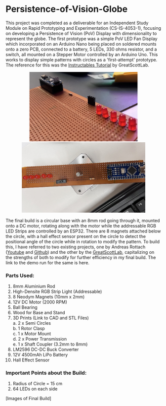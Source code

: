 # Persistence-of-Vision-Globe

This project was completed as a deliverable for an Independent Study Module on Rapid Prototyping and Experimentation (CS-IS-4053-1), focusing on developing a Persistence of Vision (PoV) Display with dimensionality to represent the globe. The first prototype was a simple PoV LED Fan Display which incorporated on an Arduino Nano being placed on soldered mounts onto a zero PCB, connected to a battery, 5 LEDs, 330 ohms resistor, and a switch, all mounted on a Stepper Motor controlled by an Arduino Uno. This works to display simple patterns with circles as a 'first-attempt' prototype. The reference for this was the [Instructables Tutorial] by GreatScottLab. <br>

[Instructables Tutorial]: https://www.instructables.com/How-to-Make-a-Fan-POV-Display/

<p align="center"> 
  <img src="First Prototype/Prototype 1 - Image 1.jpg" width=350>
  <img src="First Prototype/Prototype 1 - Image 3.jpg" width=400> 
</p>

The final build is a circular base with an 8mm rod going through it, mounted onto a DC motor, rotating along with the motor while the addressable RGB LED Strips are controlled by an ESP32. There are 8 magnets attached below the circle, with a hall effect sensor present on the circle to detect the positional angle of the circle while in rotation to modify the pattern. To build this, I have referred to two existing projects, one by Andreas Rottach ([Youtube] and [Github]) and the other by the [GreatScottLab], capitalizing on the strengths of both to modify for further efficiency in my final build. The link to the demo run for the same is here. <br>

[Youtube]: https://www.youtube.com/watch?v=E4yqSw38R_Q
[Github]: https://github.com/rottaca/PovGlobe/tree/master
[GreatScottLab]: https://www.instructables.com/Make-Your-Own-POV-LED-Globe/

### Parts Used:
1. 8mm Aluminium Rod
2. High-Densite RGB Strip Light (Addressable)
3. 8 Neodym Magnets (10mm x 2mm)
4. 12V DC Motor (2000 RPM)
5. Ball Bearing
6. Wood for Base and Stand
7. 3D Prints (Link to CAD and STL Files) <br>
  a. 2 x Semi Circles <br>
  b. 1 Rotor Clasp <br>
  c. 1 x Motor Mount <br>
  d. 2 x Power Transmission <br>
  e. 1 x Shaft Coupler (3.2mm to 8mm)
8. LM2596 DC-DC Buck Converter
9. 12V 4500mAh LiPo Battery
10. Hall Effect Sensor

### Important Points about the Build:
1. Radius of Circle = 15 cm
2. 64 LEDs on each side

[Images of Final Build]
